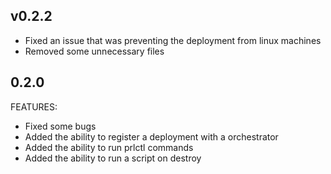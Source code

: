 ## v0.2.2

* Fixed an issue that was preventing the deployment from linux machines
* Removed some unnecessary files
 
## 0.2.0

FEATURES:

* Fixed some bugs
* Added the ability to register a deployment with a orchestrator
* Added the ability to run prlctl commands
* Added the ability to run a script on destroy